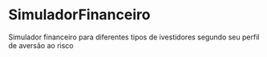 # SimuladorFinanceiro
Simulador financeiro para diferentes tipos de ivestidores segundo seu perfil de aversão ao risco
